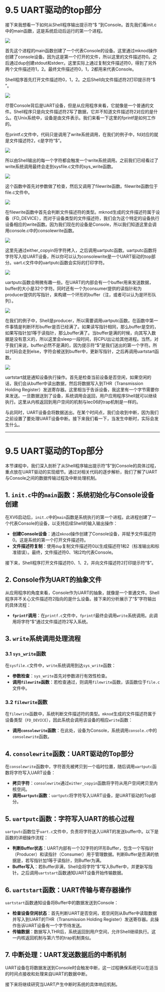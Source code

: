 # 9.5 UART驱动的top部分

接下来我想看一下如何从Shell程序输出提示符“$ ”到Console。首先我们看init.c中的main函数，这是系统启动后运行的第一个进程。

![](<../.gitbook/assets/image (808).png>)

首先这个进程的main函数创建了一个代表Console的设备。这里通过mknod操作创建了console设备。因为这是第一个打开的文件，所以这里的文件描述符0。之后通过dup创建stdout和stderr。这里实际上通过复制文件描述符0，得到了另外两个文件描述符1，2。最终文件描述符0，1，2都用来代表Console。

Shell程序首先打开文件描述符0，1，2。之后Shell向文件描述符2打印提示符“$ ”。

![](<../.gitbook/assets/image (677).png>)

尽管Console背后是UART设备，但是从应用程序来看，它就像是一个普通的文件。Shell程序只是向文件描述符2写了数据，它并不知道文件描述符2对应的是什么。在Unix系统中，设备是由文件表示。我们来看一下这里的fprintf是如何工作的。

在printf.c文件中，代码只是调用了write系统调用，在我们的例子中，fd对应的就是文件描述符2，c是字符“$”。

![](<../.gitbook/assets/image (661).png>)

所以由Shell输出的每一个字符都会触发一个write系统调用。之前我们已经看过了write系统调用最终会走到sysfile.c文件的sys\_write函数。

![](<../.gitbook/assets/image (830).png>)

这个函数中首先对参数做了检查，然后又调用了filewrite函数。filewrite函数位于file.c文件中。

![](<../.gitbook/assets/image (729).png>)

在filewrite函数中首先会判断文件描述符的类型。mknod生成的文件描述符属于设备（FD\_DEVICE），而对于设备类型的文件描述符，我们会为这个特定的设备执行设备相应的write函数。因为我们现在的设备是Console，所以我们知道这里会调用console.c中的consolewrite函数。

![](<../.gitbook/assets/image (816).png>)

这里先通过either\_copyin将字符拷入，之后调用uartputc函数。uartputc函数将字符写入给UART设备，所以你可以认为consolewrite是一个UART驱动的top部分。uart.c文件中的uartputc函数会实际的打印字符。

![](<../.gitbook/assets/image (755).png>)

uartputc函数会稍微有趣一些。在UART的内部会有一个buffer用来发送数据，buffer的大小是32个字符。同时还有一个为consumer提供的读指针和为producer提供的写指针，来构建一个环形的buffer（注，或者可以认为是环形队列）。

![](<../.gitbook/assets/image (824).png>)

在我们的例子中，Shell是producer，所以需要调用uartputc函数。在函数中第一件事情是判断环形buffer是否已经满了。如果读写指针相同，那么buffer是空的，如果写指针加1等于读指针，那么buffer满了。当buffer是满的时候，向其写入数据是没有意义的，所以这里会sleep一段时间，将CPU出让给其他进程。当然，对于我们来说，buffer必然不是满的，因为提示符“$”是我们送出的第一个字符。所以代码会走到else，字符会被送到buffer中，更新写指针，之后再调用uartstart函数。

![](<../.gitbook/assets/image (780).png>)

uartstart就是通知设备执行操作。首先是检查当前设备是否空闲，如果空闲的话，我们会从buffer中读出数据，然后将数据写入到THR（Transmission Holding Register）发送寄存器。这里相当于告诉设备，我这里有一个字节需要你来发送。一旦数据送到了设备，系统调用会返回，用户应用程序Shell就可以继续执行。这里从内核返回到用户空间的机制与lec06的trap机制是一样的。

与此同时，UART设备会将数据送出。在某个时间点，我们会收到中断，因为我们之前设置了要处理UART设备中断。接下来我们看一下，当发生中断时，实际会发生什么。



------



# 9.5 UART驱动的Top部分

本节课程中，我们深入剖析了从Shell程序输出提示符“$”到Console的具体过程，重点放在UART驱动的实现细节。通过对相关代码的逐步解析，我们了解了UART与Console之间的数据传输过程及中断处理机制。

## 1. `init.c`中的`main`函数：系统初始化与Console设备创建

在XV6启动后，`init.c`中的`main`函数是系统执行的第一个进程。此进程创建了一个代表Console的设备，以支持后续Shell的输入输出操作：

- **创建Console设备**：通过`mknod`操作创建了Console设备，并赋予文件描述符0。这是系统的第一个打开文件描述符。
- **文件描述符复制**：使用`dup`复制文件描述符0以生成描述符1和2（标准输出和标准错误）。最终，文件描述符0、1和2均代表Console。

接下来，Shell程序打开文件描述符0、1、2，并向文件描述符2打印提示符“$”。

## 2. Console作为UART的抽象文件

从应用程序的角度来看，Console作为UART的抽象，就像是一个普通文件。Shell程序并不关心文件描述符2指向的是什么设备。接下来的分析展示了“$”字符输出的具体流程：

- **`fprintf`调用**：在`printf.c`文件中，`fprintf`最终会调用`write`系统调用。此调用将字符“$”通过文件描述符2写入系统。

## 3. `write`系统调用处理流程

### 3.1 `sys_write`函数

在`sysfile.c`文件中，`write`系统调用到达`sys_write`函数：

- **参数检查**：`sys_write`首先对参数进行有效性检查。
- **调用`filewrite`函数**：若检查通过，则调用`filewrite`函数，该函数位于`file.c`文件中。

### 3.2 `filewrite`函数

在`filewrite`函数中，系统判断文件描述符的类型。`mknod`生成的文件描述符属于设备类型（`FD_DEVICE`），因此系统会调用该设备的相应`write`函数：

- **调用`consolewrite`函数**：在此处，设备为Console，系统调用`console.c`中的`consolewrite`函数。

## 4. `consolewrite`函数：UART驱动的Top部分

在`consolewrite`函数中，字符首先被拷贝到一个临时位置，随后调用`uartputc`函数将字符写入UART设备：

- **拷贝字符**：`consolewrite`通过`either_copyin`函数将字符从用户空间拷贝至内核空间。
- **调用`uartputc`函数**：`uartputc`将字符写入UART设备，是UART驱动的Top部分。

## 5. `uartputc`函数：字符写入UART的核心过程

`uartputc`函数位于`uart.c`文件中，负责将字符送入UART的发送buffer中。以下是函数的详细操作流程：

- **判断Buffer状态**：UART内部有一个32字符的环形Buffer，包含一个写指针（Producer）和读指针（Consumer）用于管理数据。判断Buffer是否满的依据是，若写指针加1等于读指针，则Buffer为满。
- **Buffer写入**：若Buffer非满，Shell会将字符“$”写入Buffer中，并更新写指针。之后调用`uartstart`函数通知UART设备开始传输数据。

## 6. `uartstart`函数：UART传输与寄存器操作

`uartstart`函数通知设备将Buffer中的数据发送到Console：

- **检查设备空闲状态**：首先判断UART是否空闲，若空闲则从Buffer中读取数据并写入到UART的THR（Transmission Holding Register）发送寄存器。此操作告诉UART设备有一个字节待发送。
- **传输数据**：数据写入THR后，系统返回到用户空间，允许Shell继续执行。这一内核返回机制与第六节的trap机制类似。

## 7. 中断处理：UART发送数据后的中断机制

UART设备在将数据发送到Console时会触发中断，这一过程确保系统可以在适当的时间点接收和处理来自UART的数据中断。

接下来将继续研究当UART产生中断时系统的具体响应机制。
